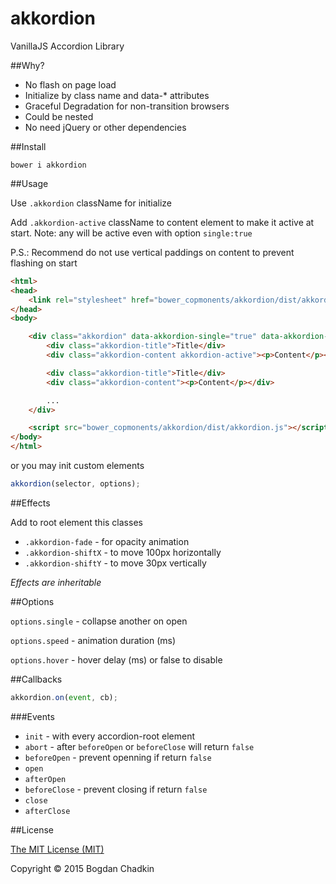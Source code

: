 # akkordion
VanillaJS Accordion Library

##Why?

- No flash on page load
- Initialize by class name and data-* attributes
- Graceful Degradation for non-transition browsers
- Could be nested
- No need jQuery or other dependencies


##Install

```
bower i akkordion
```


##Usage

Use `.akkordion` className for initialize

Add `.akkordion-active` className to content element to make it active at start. Note: any will be active even with option `single:true`

P.S.: Recommend do not use vertical paddings on content to prevent flashing on start

```html
<html>
<head>
	<link rel="stylesheet" href="bower_copmonents/akkordion/dist/akkordion.css">
</head>
<body>

	<div class="akkordion" data-akkordion-single="true" data-akkordion-speed="400">
		<div class="akkordion-title">Title</div>
		<div class="akkordion-content akkordion-active"><p>Content</p></div>

		<div class="akkordion-title">Title</div>
		<div class="akkordion-content"><p>Content</p></div>

		...
	</div>

	<script src="bower_copmonents/akkordion/dist/akkordion.js"></script>
</body>
</html>
```

or you may init custom elements

```js
akkordion(selector, options);
```

##Effects

Add to root element this classes

- `.akkordion-fade` - for opacity animation
- `.akkordion-shiftX` - to move 100px horizontally
- `.akkordion-shiftY` - to move 30px vertically

*Effects are inheritable*


##Options

`options.single` - collapse another on open

`options.speed` - animation duration (ms)

`options.hover` - hover delay (ms) or false to disable


##Callbacks
```js
akkordion.on(event, cb);
```

###Events

- `init` - with every accordion-root element
- `abort` - after `beforeOpen` or `beforeClose` will return `false`
- `beforeOpen` - prevent openning if return `false`
- `open`
- `afterOpen`
- `beforeClose` - prevent closing if return `false`
- `close`
- `afterClose`



##License

[The MIT License (MIT)](LICENSE)

Copyright &copy; 2015 Bogdan Chadkin

